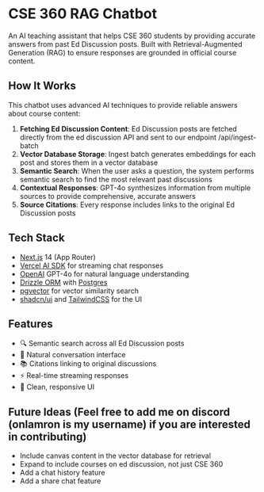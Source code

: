 # CSE 360 RAG Chatbot

An AI teaching assistant that helps CSE 360 students by providing accurate answers from past Ed Discussion posts. Built with Retrieval-Augmented Generation (RAG) to ensure responses are grounded in official course content.

## How It Works

This chatbot uses advanced AI techniques to provide reliable answers about course content:

1. **Fetching Ed Discussion Content**: Ed Discussion posts are fetched directly from the ed discussion API and sent to our endpoint /api/ingest-batch
1. **Vector Database Storage**: Ingest batch generates embeddings for each post and stores them in a vector database
2. **Semantic Search**: When the user asks a question, the system performs semantic search to find the most relevant past discussions
3. **Contextual Responses**: GPT-4o synthesizes information from multiple sources to provide comprehensive, accurate answers
4. **Source Citations**: Every response includes links to the original Ed Discussion posts

## Tech Stack

- [Next.js](https://nextjs.org) 14 (App Router)
- [Vercel AI SDK](https://sdk.vercel.ai/docs) for streaming chat responses
- [OpenAI](https://openai.com) GPT-4o for natural language understanding
- [Drizzle ORM](https://orm.drizzle.team) with [Postgres](https://www.postgresql.org/) 
- [pgvector](https://github.com/pgvector/pgvector) for vector similarity search
- [shadcn/ui](https://ui.shadcn.com) and [TailwindCSS](https://tailwindcss.com) for the UI


## Features

- 🔍 Semantic search across all Ed Discussion posts
- 💬 Natural conversation interface
- 📚 Citations linking to original discussions
- ⚡ Real-time streaming responses
- 🎨 Clean, responsive UI

## Future Ideas (Feel free to add me on discord (onlamron is my username) if you are interested in contributing)

- Include canvas content in the vector database for retrieval
- Expand to include courses on ed discussion, not just CSE 360
- Add a chat history feature
- Add a share chat feature